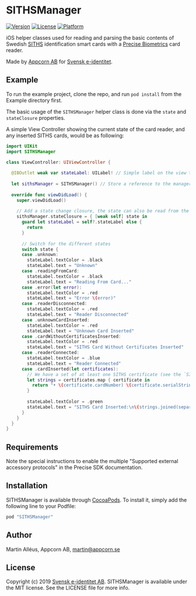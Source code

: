 # SITHSManager

[![Version](https://img.shields.io/cocoapods/v/SITHSManager.svg?style=flat)](http://cocoapods.org/pods/SITHSManager)
[![License](https://img.shields.io/cocoapods/l/SITHSManager.svg?style=flat)](http://cocoapods.org/pods/SITHSManager)
[![Platform](https://img.shields.io/cocoapods/p/SITHSManager.svg?style=flat)](http://cocoapods.org/pods/SITHSManager)

iOS helper classes used for reading and parsing the basic contents of Swedish [SITHS](http://www.inera.se/siths) identification smart cards with a [Precise Biometrics](https://precisebiometrics.com) card reader.

Made by [Appcorn AB](https://www.appcorn.se) for [Svensk e-identitet](http://www.e-identitet.se).

## Example

To run the example project, clone the repo, and run `pod install` from the Example directory first.

The basic usage of the `SITHSManager` helper class is done via the `state` and `stateClosure` properties.

A simple View Controller showing the current state of the card reader, and any inserted SITHS cards, would be as following:

```swift
import UIKit
import SITHSManager

class ViewController: UIViewController {
  
  @IBOutlet weak var stateLabel: UILabel! // Simple label on the view to show status
  
  let sithsManager = SITHSManager() // Store a reference to the manager, so it's not released (causing notifications to stop)
  
  override func viewDidLoad() {
    super.viewDidLoad()
    
    // Add a state change closure, the state can also be read from the `sithsManager.state` property directly
    sithsManager.stateClosure = { [weak self] state in
      guard let stateLabel = self?.stateLabel else {
        return
      }
      
      // Switch for the different states
      switch state {
      case .unknown:
        stateLabel.textColor = .black
        stateLabel.text = "Unknown"
      case .readingFromCard:
        stateLabel.textColor = .black
        stateLabel.text = "Reading From Card..."
      case .error(let error):
        stateLabel.textColor = .red
        stateLabel.text = "Error \(error)"
      case .readerDisconnected:
        stateLabel.textColor = .red
        stateLabel.text = "Reader Disconnected"
      case .unknownCardInserted:
        stateLabel.textColor = .red
        stateLabel.text = "Unknown Card Inserted"
      case .cardWithoutCertificatesInserted:
        stateLabel.textColor = .red
        stateLabel.text = "SITHS Card Without Certificates Inserted"
      case .readerConnected:
        stateLabel.textColor = .blue
        stateLabel.text = "Reader Connected"
      case .cardInserted(let certificates):
        // We have a set of at least one SITHS certificate (see the `SITHSCardCertificate` struct for more information)
        let strings = certificates.map { certificate in
          return "• \(certificate.cardNumber) \(certificate.serialString) \(certificate.subject[.commonName] ?? "[No common name]")"
        }
        
        stateLabel.textColor = .green
        stateLabel.text = "SITHS Card Inserted:\n\(strings.joined(separator: "\n"))"
      }
    }
  }
}
```

## Requirements

Note the special instructions to enable the multiple "Supported external accessory protocols" in the Precise SDK documentation.

## Installation

SITHSManager is available through [CocoaPods](http://cocoapods.org). To install
it, simply add the following line to your Podfile:

```ruby
pod "SITHSManager"
```

## Author

Martin Alléus, Appcorn AB, martin@appcorn.se

## License

Copyright (c) 2019 [Svensk e-identitet AB](http://www.e-identitet.se). SITHSManager is available under the MIT license. See the LICENSE file for more info.
